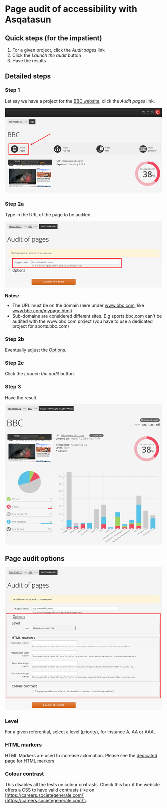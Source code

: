 # Page audit of accessibility with Asqatasun

## Quick steps (for the impatient)

1. For a given project, click the *Audit pages* link
1. Click the *Launch the audit* button
1. Have the results

## Detailed steps

### Step 1

Let say we have a project for the [BBC website](http://www.bbc.com/), click the
*Audit pages* link. 

![](Images/screenshot_20150307_ASQATASUN_PAGE_audit_BBC_00.png)

### Step 2a

Type in the URL of the page to be audited. 

![](Images/screenshot_20150307_ASQATASUN_PAGE_audit_BBC_10.png)

**Notes:**

* The URL must be on the domain (here under www.bbc.com, like www.bbc.com/mypage.html)
* Sub-domains are considered different sites. E.g sports.bbc.com can't be audited
with the www.bbc.com project (you have to use a dedicated project for sports.bbc.com)

### Step 2b

Eventually adjust the [Options](#page-audit-options).

### Step 2c

Click the *Launch the audit* button.

### Step 3

Have the result.

![](Images/screenshot_20150307_ASQATASUN_PAGE_audit_BBC_30_result.png)

## Page audit options

![](Images/screenshot_20150307_ASQATASUN_PAGE_audit_BBC_20_options.png)

### Level

For a given referential, select a level (priority), for instance A, AA or AAA.

### HTML markers

HTML Markers are used to increase automation. Please see the [dedicated page for 
HTML markers](userdoc-07-HTML-markers.md)

### Colour contrast

This disables all the tests on colour contrasts. Check this box if the website
offers a CSS to have valid contrasts (like on [https://careers.societegenerale.com/](https://careers.societegenerale.com/)).
